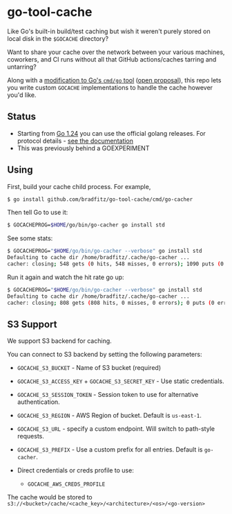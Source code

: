 # go-tool-cache

Like Go's built-in build/test caching but wish it weren't purely stored on local disk in the `$GOCACHE` directory?

Want to share your cache over the network between your various machines, coworkers, and CI runs without all that GitHub actions/caches tarring and untarring?

Along with a [modification to Go's `cmd/go` tool](https://go-review.googlesource.com/c/go/+/486715) ([open proposal](https://github.com/golang/go/issues/59719)), this repo lets you write
custom `GOCACHE` implementations to handle the cache however you'd like.

## Status

- Starting from [Go 1.24](https://tip.golang.org/doc/go1.24) you can use the official golang releases. For protocol details - [see the documentation](https://tip.golang.org/cmd/go/internal/cacheprog)
- This was previously behind a GOEXPERIMENT

## Using

First, build your cache child process. For example,

```sh
$ go install github.com/bradfitz/go-tool-cache/cmd/go-cacher
```

Then tell Go to use it:

```sh
$ GOCACHEPROG=$HOME/go/bin/go-cacher go install std
```

See some stats:

```sh
$ GOCACHEPROG="$HOME/go/bin/go-cacher --verbose" go install std
Defaulting to cache dir /home/bradfitz/.cache/go-cacher ...
cacher: closing; 548 gets (0 hits, 548 misses, 0 errors); 1090 puts (0 errors)
```

Run it again and watch the hit rate go up:

```sh
$ GOCACHEPROG="$HOME/go/bin/go-cacher --verbose" go install std
Defaulting to cache dir /home/bradfitz/.cache/go-cacher ...
cacher: closing; 808 gets (808 hits, 0 misses, 0 errors); 0 puts (0 errors)
```

## S3 Support

We support S3 backend for caching.

You can connect to S3 backend by setting the following parameters:
- `GOCACHE_S3_BUCKET` - Name of S3 bucket (required)
- `GOCACHE_S3_ACCESS_KEY` + `GOCACHE_S3_SECRET_KEY` - Use static credentials.
- `GOCACHE_S3_SESSION_TOKEN` - Session token to use for alternative authentication.
- `GOCACHE_S3_REGION` - AWS Region of bucket. Default is `us-east-1`.
- `GOCACHE_S3_URL` - specify a custom endpoint. Will switch to path-style requests.
- `GOCACHE_S3_PREFIX` - Use a custom prefix for all entries. Default is `go-cacher`.

- Direct credentials or creds profile to use:
  - `GOCACHE_AWS_CREDS_PROFILE` 

The cache would be stored to `s3://<bucket>/cache/<cache_key>/<architecture>/<os>/<go-version>`
